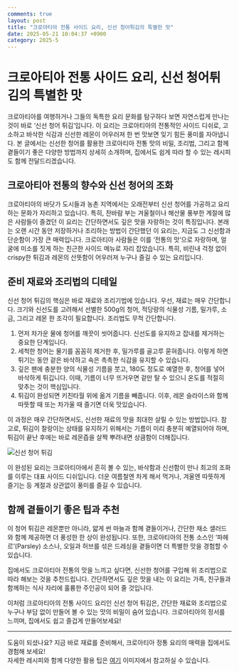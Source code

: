 ```yaml
---
comments: true
layout: post
title: "크로아티아 전통 사이드 요리, 신선 청어튀김의 특별한 맛"
date: 2025-05-21 10:04:37 +0900
category: 2025-5
---
```


# 크로아티아 전통 사이드 요리, 신선 청어튀김의 특별한 맛

크로아티아를 여행하거나 그들의 독특한 요리 문화를 탐구하다 보면 자연스럽게 만나는 것이 바로 ‘신선 청어 튀김’입니다. 이 요리는 크로아티아의 전통적인 사이드 디쉬로, 고소하고 바삭한 식감과 신선한 레몬이 어우러져 한 번 맛보면 잊기 힘든 풍미를 자아냅니다. 본 글에서는 신선한 청어를 활용한 크로아티아 전통 맛의 비밀, 조리법, 그리고 함께 곁들이기 좋은 다양한 방법까지 상세히 소개하며, 집에서도 쉽게 따라 할 수 있는 레시피도 함께 전달드리겠습니다.

## 크로아티아 전통의 향수와 신선 청어의 조화

크로아티아의 바닷가 도시들과 농촌 지역에서는 오래전부터 신선 청어를 가공하고 요리하는 문화가 자리하고 있습니다. 특히, 찬바람 부는 겨울철이나 해산물 풍부한 계절에 많은 사람들이 즐겼던 이 요리는 간단하면서도 깊은 맛을 자랑하는 것이 특징입니다. 본래는 오랜 시간 동안 저장하거나 조리하는 방법이 간단했던 이 요리는, 지금도 그 신선함과 단순함이 가장 큰 매력입니다. 크로아티아 사람들은 이를 ‘전통의 맛’으로 자랑하며, 얼굴에 미소를 짓게 하는 친근한 사이드 메뉴로 자리 잡았습니다. 특히, 비린내 걱정 없이 crispy한 튀김과 레몬의 산뜻함이 어우러져 누구나 즐길 수 있는 요리입니다.

## 준비 재료와 조리법의 디테일

신선 청어 튀김의 핵심은 바로 재료와 조리기법에 있습니다. 우선, 재료는 매우 간단합니다. 크기와 신선도를 고려해서 선별한 500g의 청어, 적당량의 식물성 기름, 밀가루, 소금, 그리고 레몬 한 조각이 필요합니다. 조리법도 무척 간단합니다.

1. 먼저 차가운 물에 청어를 깨끗이 씻어줍니다. 신선도를 유지하고 잡내를 제거하는 중요한 단계입니다.  
2. 세척한 청어는 물기를 꼼꼼히 제거한 후, 밀가루를 골고루 묻혀줍니다. 이렇게 하면 튀기는 동안 겉은 바삭하고 속은 촉촉한 식감을 유지할 수 있습니다.  
3. 깊은 팬에 충분한 양의 식물성 기름을 붓고, 180도 정도로 예열한 후, 청어를 넣어 바삭하게 튀깁니다. 이때, 기름이 너무 뜨거우면 겉만 탈 수 있으니 온도를 적절히 맞추는 것이 핵심입니다.  
4. 튀김이 완성되면 키친타월 위에 옮겨 기름을 빼줍니다. 이후, 레몬 슬라이스와 함께 따뜻할 때 또는 차가울 때 즐기면 더욱 맛있습니다.  

이 과정은 매우 간단하면서도, 신선한 재료의 맛을 최대한 살릴 수 있는 방법입니다. 참고로, 튀김이 찰랑이는 상태를 유지하기 위해서는 기름이 미리 충분히 예열되어야 하며, 튀김이 끝난 후에는 바로 레몬즙을 살짝 뿌려내면 상큼함이 더해집니다.

![신선 청어 튀김](https://www.themealdb.com/images/media/meals/nv5lf31628771380.jpg)

이 완성된 요리는 크로아티아에서 흔히 볼 수 있는, 바삭함과 신선함이 만나 최고의 조화를 이루는 대표 사이드 디쉬입니다. 더운 여름철엔 차게 해서 먹거나, 겨울엔 따뜻하게 즐기는 등 계절과 상관없이 풍미를 즐길 수 있습니다.

## 함께 곁들이기 좋은 팁과 추천

이 청어 튀김은 레몬뿐만 아니라, 얇게 썬 마늘과 함께 곁들이거나, 간단한 채소 샐러드와 함께 제공하면 더 풍성한 한 상이 완성됩니다. 또한, 크로아티아의 전통 소스인 ‘파헤르’(Parsley) 소스나, 오일과 허브를 섞은 드레싱을 곁들이면 더 특별한 맛을 경험할 수 있습니다.

집에서도 크로아티아 전통의 맛을 느끼고 싶다면, 신선한 청어를 구입해 위 조리법으로 따라 해보는 것을 추천드립니다. 간단하면서도 깊은 맛을 내는 이 요리는 가족, 친구들과 함께하는 식사 자리에 훌륭한 주인공이 되어 줄 것입니다.

이처럼 크로아티아의 전통 사이드 요리인 신선 청어 튀김은, 간단한 재료와 조리법으로 누구나 부담 없이 만들어 볼 수 있는 맛의 비밀이 숨어 있습니다. 크로아티아의 정서를 느끼며, 집에서도 쉽고 즐겁게 만들어보세요!

---

도움이 되셨나요? 지금 바로 재료를 준비해서, 크로아티아 정통 요리의 매력을 집에서도 경험해 보세요!  
자세한 레시피와 함께 다양한 활용 팁은 [여기](https://www.themealdb.com/images/media/meals/nv5lf31628771380.jpg) 이미지에서 참고하실 수 있습니다.